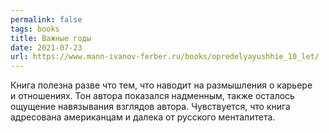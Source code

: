 ```yaml
---
permalink: false
tags: books
title: Важные годы
date: 2021-07-23
url: https://www.mann-ivanov-ferber.ru/books/opredelyayushhie_10_let/
---
```

Книга полезна разве что тем, что наводит на размышления о карьере и отношениях. Тон автора показался надменным, также осталось ощущение навязывания взглядов автора. Чувствуется, что книга адресована американцам и далека от русского менталитета.

